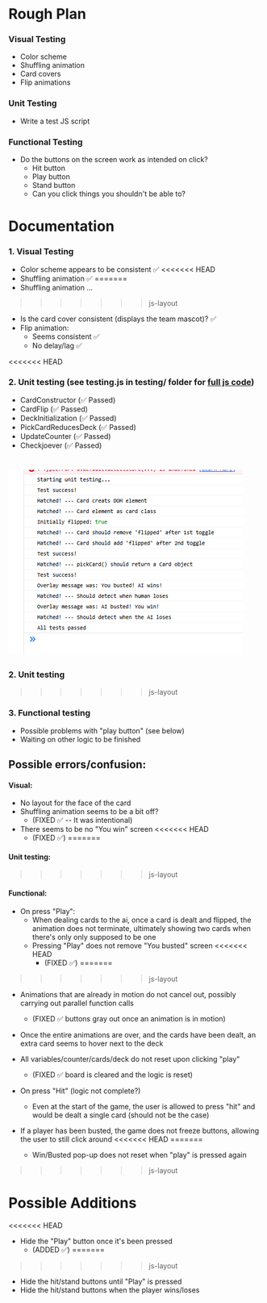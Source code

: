 # Rough Plan

### Visual Testing
- Color scheme
- Shuffling animation
- Card covers
- Flip animations

### Unit Testing
- Write a test JS script

### Functional Testing
- Do the buttons on the screen work as intended on click?
  - Hit button
  - Play button
  - Stand button
  - Can you click things you shouldn't be able to?


# Documentation

### 1. Visual Testing
- Color scheme appears to be consistent ✅
<<<<<<< HEAD
- Shuffling animation ✅
=======
- Shuffling animation ...
>>>>>>> js-layout
- Is the card cover consistent (displays the team mascot)? ✅
- Flip animation:
  - Seems consistent ✅
  - No delay/lag ✅

<<<<<<< HEAD
### 2. Unit testing (see testing.js in testing/ folder for [full js code](testing.js))
  - CardConstructor (✅ Passed)
  - CardFlip (✅ Passed)
  - DeckInitialization (✅ Passed)
  - PickCardReducesDeck (✅ Passed)
  - UpdateCounter (✅ Passed)
  - Checkjoever (✅ Passed)
  
![Picture of passed tests in dev tools](../assets/tests.png)
=======
### 2. Unit testing
>>>>>>> js-layout

### 3. Functional testing
- Possible problems with "play button" (see below)
- Waiting on other logic to be finished

## Possible errors/confusion:

#### Visual:
- No layout for the face of the card
- Shuffling animation seems to be a bit off?
  - (FIXED ✅ -- It was intentional)
- There seems to be no "You win" screen
<<<<<<< HEAD
  - (FIXED ✅)
=======

#### Unit testing:
>>>>>>> js-layout

#### Functional:
- On press "Play":
  - When dealing cards to the ai, once a card is dealt and flipped, the animation does not terminate, ultimately showing two cards when there's only only supposed to be one
  - Pressing "Play" does not remove "You busted" screen
<<<<<<< HEAD
    - (FIXED ✅)
=======
>>>>>>> js-layout
  - Animations that are already in motion do not cancel out, possibly carrying out parallel function calls
    - (FIXED ✅ buttons gray out once an animation is in motion)
  - Once the entire animations are over, and the cards have been dealt, an extra card seems to hover next to the deck
  - All variables/counter/cards/deck do not reset upon clicking "play"
    - (FIXED ✅ board is cleared and the logic is reset)
  
- On press "Hit" (logic not complete?)
  - Even at the start of the game, the user is allowed to press "hit" and would be dealt a single card (should not be the case)

- If a player has been busted, the game does not freeze buttons, allowing the user to still click around
<<<<<<< HEAD
=======
  - Win/Busted pop-up does not reset when "play" is pressed again
>>>>>>> js-layout


# Possible Additions

<<<<<<< HEAD
- Hide the "Play" button once it's been pressed
  - (ADDED ✅)
=======
>>>>>>> js-layout
- Hide the hit/stand buttons until "Play" is pressed
- Hide the hit/stand buttons when the player wins/loses

